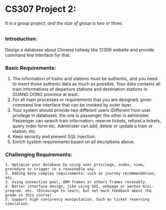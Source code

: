 # CS307 Project 2: 

###### It is a group project, and the size of group is two or three. 

### Introduction:

Design a database about Chinese railway like 12306 website and provide command line interface for that.

### Basic Requirements:

1. The information of trains and stations must be authentic, and you need to insert those authenic data as much as possible. Your data contains all train informations of departure stations and destination stations in GUANG DONG province at least. 
2. For all main processes or requirements that you are designed, given command line interface that can be invoked by outer layer. 
3. Your system should provide two different users (Different from user privilege in database), the one is passenger the other is administer. Passenger can search train information, reserve tickets, refund a tickets, query order form etc. Administer can add, delete or update a train or station, etc. 
4. Keep security and prevent SQL injection. 
5. Enrich system requirements based on all decriptions above.

### Challenging Requirements:

 	1. Optimize your database by using user privilege, index, view, procedure or trigger in a reasonable way.
 	2. Adding more complex requirements: such as journey recommendation, etc. 
 	3. Using connection pool, ORM frames or others frames resonably. 
 	4. Better interface design, like using GUI, webpage or wechat mini-program, etc. (Encourage to learn, but not much feedback about the grade in this course) 
 	5. Support high concurency munipulation. Such as ticket reserving simulation.
